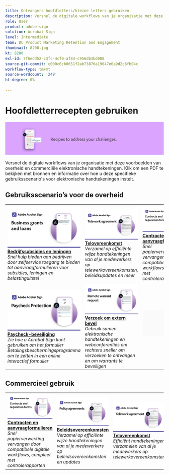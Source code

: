```yaml
---
title: Ontvangers hoofdletters/kleine letters gebruiken
description: Versnel de digitale workflows van je organisatie met deze voorbeelden van overheid en commerciële elektronische handtekeningen
role: User
product: adobe sign
solution: Acrobat Sign
level: Intermediate
team: DC Product Marketing Retention and Engagement
thumbnail: 8200.jpg
kt: 8200
exl-id: 7f6edd52-c3fc-4cf0-af84-c956db3bd008
source-git-commit: c000c6cb0651f2ab73876a19047e6a9d2c6fb04c
workflow-type: tm+mt
source-wordcount: '249'
ht-degree: 0%

---
```


# Hoofdletterrecepten gebruiken

![Hoofdletterbanner gebruiken](../assets/Hero-Recipe.png)

Versnel de digitale workflows van je organisatie met deze voorbeelden van overheid en commerciële elektronische handtekeningen. Klik om een PDF te bekijken met bronnen en informatie over hoe u deze specifieke gebruiksscenario&#39;s voor elektronische handtekeningen instelt.

## Gebruiksscenario’s voor de overheid

<table style="table-layout:fixed">
<tr>
  <td>
    <a href="usecasegovgrants.md">
      <img alt="Bedrijfssubsidies en leningen" src="../assets/UC_Business.png" />
    </a>
    <div>
    <a href="usecasegovgrants.md"><strong>Bedrijfssubsidies en leningen</strong></a>
    </div>
    <em>Snel hulp bieden aan bedrijven door zelfservice toegang te bieden tot aanvraagformulieren voor subsidies, leningen en belastinguitstel</em>
    <br>
  </td> 
  <td>
    <a href="usecasegovtelework.md">
      <img alt="Telovereenkomst" src="../assets/UC_MegasignR.png" />
    </a>
    <div>
    <a href="usecasegovtelework.md"><strong>Telovereenkomst</strong></a>
    </div>
    <em>Verzamel op efficiënte wijze handtekeningen van al je medewerkers op telewerkovereenkomsten, beleidsupdates en meer</em>
    <br>
  </td>
  <td>
    <a href="usecasegovcontracts.md">
      <img alt="Contracten en aanvraagformulieren" src="../assets/UC_WorkflowR.png" />
    </a>
    <div>
    <a href="usecasegovcontracts.md"><strong>Contracten en aanvraagformulieren</strong></a>
    </div>
    <em>Snel papierverwerking vervangen door compatibele digitale workflows, compleet met controlerapporten</em>
    <br>
  </td>
  <td>
    <a href="usecasegovreemployment.md">
      <img alt="Herwerkgelegenheidssteun" src="../assets/UC_WebformsR.png" />
    </a>
    <div>
    <a href="usecasegovreemployment.md"><strong>Herwerkgelegenheidssteun</strong></a>
    </div>
    <em>Help burgers om de hulp te krijgen die ze nodig hebben zonder zich aan te sluiten bij volledig digitale aanvraagformulieren die binnen enkele dagen kunnen worden gebruikt</em>
    <br>
  </td>
</tr>
<tr>
  <td>
    <a href="usecasegovpaycheck.md">
      <img alt="Paycheck-beveiliging" src="../assets/UC_PaycheckProtectionR.png" />
    </a>
    <div>
    <a href="usecasegovpaycheck.md"><strong>Paycheck-beveiliging</strong></a>
    </div>
    <em>Zie hoe u Acrobat Sign kunt gebruiken om het formulier Betalingsbeschermingsprogramma om te zetten in een online interactief formulier</em>
    <br>
  </td>
  <td>
    <a href="usecasegovremote.md">
      <img alt="Verzoek om extern bevel" src="../assets/UC_Remote_WarrantR.png" />
    </a>
    <div>
    <a href="usecasegovremote.md"><strong>Verzoek om extern bevel</strong></a>
    </div>
    <em>Gebruik samen elektronische handtekeningen en webconferenties om rechters sneller om verzoeken te ontvangen en om warrants te beveiligen</em>
    <br>
  </td>
  <td>
    <img alt="Spacer" src="../assets/Grayspacer.png" />
    <div>
    <br>
  </td>
  <td>
    <img alt="Spacer" src="../assets/Grayspacer.png" />
    <div>
    <br>
  </td>
</tr>
</table>

## Commercieel gebruik

<table style="table-layout:fixed">
<tr>
  <td>
    <a href="usecasecomcontracts.md">
      <img alt="Contracten en aanvraagformulieren" src="../assets/UC_WorkflowR.png" />
    </a>
    <div>
    <a href="usecasecomcontracts.md"><strong>Contracten en aanvraagformulieren</strong></a>
    </div>
    <em>Snel papierverwerking vervangen door compatibele digitale workflows, compleet met controlerapporten</em>
    <br>
  </td> 
  <td>
    <a href="usecasecompolicy.md">
      <img alt="Beleidsovereenkomsten" src="../assets/UC_Policy.png" />
    </a>
    <div>
    <a href="usecasecompolicy.md"><strong>Beleidsovereenkomsten</strong></a>
    </div>
    <em>Verzamel op efficiënte wijze handtekeningen van al je medewerkers op beleidsovereenkomsten en updates</em>
    <br>
  </td>
  <td>
    <a href="usecasecomtelework.md">
      <img alt="Telovereenkomst" src="../assets/UC_MegasignR.png" />
    </a>
    <div>
    <a href="usecasecomtelework.md"><strong>Telovereenkomst</strong></a>
    </div>
    <em>Efficiënt handtekeningen verzamelen van al je medewerkers op telewerkovereenkomsten</em>
    <br>
  </td>
  <td>
    <img alt="Spacer" src="../assets/Whitespacer.png" />
    <div>
    <br>
  </td>
</tr>
</table>
